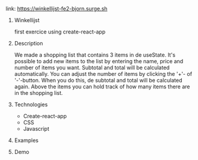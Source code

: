 link: https://winkellijst-fe2-bjorn.surge.sh

1. Winkellijst

   first exercice using create-react-app

2. Description

   We made a shopping list that contains 3 items in de useState.
   It's possible to add new items to the list by entering the name, price and number of items you want.
   Subtotal and total will be calculated automatically.
   You can adjust the number of items by clicking the '+'- of '-'-button. When you do this, de subtotal and total
   will be calculated again.
   Above the items you can hold track of how many items there are in the shopping list.

3. Technologies

   - Create-react-app
   - CSS
   - Javascript

4. Examples

5. Demo
